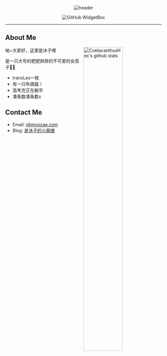 <div align="center">
 
![header](https://capsule-render.vercel.app/api?type=waving&height=300&section=header&text=I'm%20Moozae&fontSize=70&fontColor=ffffff)
 
![GitHub WidgetBox](https://github-widgetbox.vercel.app/api/profile?username=moozae&data=followers,repositories,stars,commits)

</div>

---

## About Me

<img align="right" alt="CoelacanthusHex's github stats" width="50%" src="https://github-readme-stats.vercel.app/api?username=moozae&show_icons=true">

呦~大家好，这里是沐子哩

是一只大号的肥肥胖胖的不可爱的女孩子🏳️‍⚧️

 - transLes一枚
 - 有一只布偶猫！
 - 高考完正在躺平
 - 凑条数凑条数x

## Contact Me

- Email: [i@moozae.com](mailto:i@moozae.com)
- Blog: [是沐子的小窝哩](https://blog.moozae.cn/)
